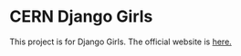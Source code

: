 # CERN Django Girls

This project is for Django Girls. The official website is [here.](https://djangogirls.org)


